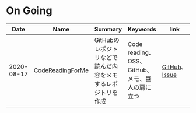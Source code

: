 # On Going

|Date|Name|Summary|Keywords|link|
|--|--|--|--|--|
|2020-08-17|[CodeReadingForMe](https://github.com/KATO-Hiro/CodeReadingForMe)|GitHubのレポジトリなどで読んだ内容をメモするレポジトリを作成|Code reading、OSS、GitHub、メモ、巨人の肩に立つ|[GitHub](https://github.com/KATO-Hiro/CodeReadingForMe)、[Issue](https://github.com/KATO-Hiro/Daily-hit/issues/254)|

